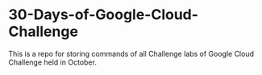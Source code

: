 # 30-Days-of-Google-Cloud-Challenge
This is a repo for storing commands of all  Challenge labs of Google Cloud Challenge held in October.
